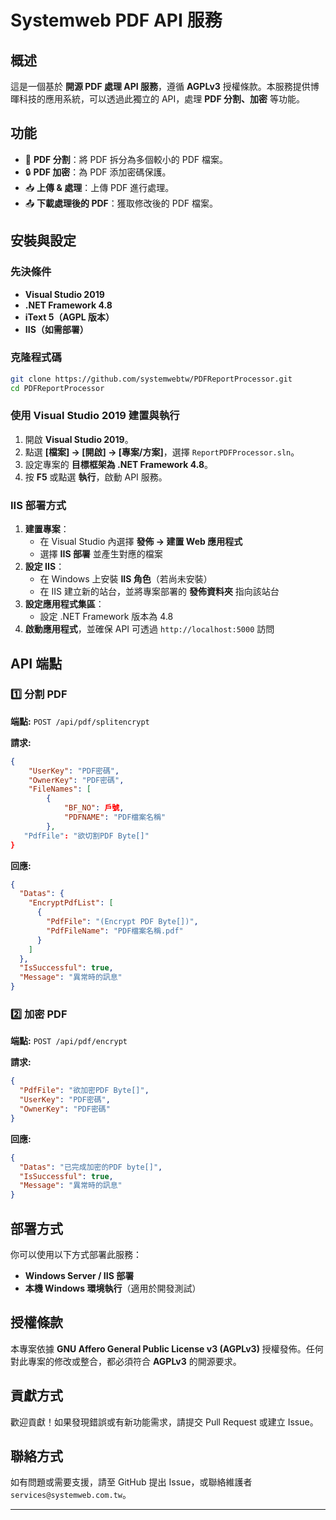 # Systemweb PDF API 服務

## 概述

這是一個基於 **開源 PDF 處理 API 服務**，遵循 **AGPLv3** 授權條款。本服務提供博暉科技的應用系統，可以透過此獨立的 API，處理 **PDF 分割、加密** 等功能。

## 功能

- 📄 **PDF 分割**：將 PDF 拆分為多個較小的 PDF 檔案。
- 🔒 **PDF 加密**：為 PDF 添加密碼保護。
- 📥 **上傳 & 處理**：上傳 PDF 進行處理。
- 📤 **下載處理後的 PDF**：獲取修改後的 PDF 檔案。

## 安裝與設定

### 先決條件

- **Visual Studio 2019**
- **.NET Framework 4.8**
- **iText 5（AGPL 版本）**
- **IIS（如需部署）**

### 克隆程式碼

```bash
git clone https://github.com/systemwebtw/PDFReportProcessor.git
cd PDFReportProcessor
```

### 使用 Visual Studio 2019 建置與執行

1. 開啟 **Visual Studio 2019**。
2. 點選 **[檔案] -> [開啟] -> [專案/方案]**，選擇 `ReportPDFProcessor.sln`。
3. 設定專案的 **目標框架為 .NET Framework 4.8**。
4. 按 **F5** 或點選 **執行**，啟動 API 服務。

### IIS 部署方式

1. **建置專案**：
   - 在 Visual Studio 內選擇 **發佈 -> 建置 Web 應用程式**
   - 選擇 **IIS 部署** 並產生對應的檔案
2. **設定 IIS**：
   - 在 Windows 上安裝 **IIS 角色**（若尚未安裝）
   - 在 IIS 建立新的站台，並將專案部署的 **發佈資料夾** 指向該站台
3. **設定應用程式集區**：
   - 設定 .NET Framework 版本為 4.8
4. **啟動應用程式**，並確保 API 可透過 `http://localhost:5000` 訪問

## API 端點

### 1️⃣ 分割 PDF

**端點:** `POST /api/pdf/splitencrypt`

**請求:**

```json
{
    "UserKey": "PDF密碼",
    "OwnerKey": "PDF密碼",
    "FileNames": [
        {
            "BF_NO": 戶號,
            "PDFNAME": "PDF檔案名稱"
        },
   "PdfFile": "欲切割PDF Byte[]"
}
```

**回應:**

```json
{
  "Datas": {
    "EncryptPdfList": [
      {
        "PdfFile": "(Encrypt PDF Byte[])",
        "PdfFileName": "PDF檔案名稱.pdf"
      }
    ]
  },
  "IsSuccessful": true,
  "Message": "異常時的訊息"
}
```

### 2️⃣ 加密 PDF

**端點:** `POST /api/pdf/encrypt`

**請求:**

```json
{
  "PdfFile": "欲加密PDF Byte[]",
  "UserKey": "PDF密碼",
  "OwnerKey": "PDF密碼"
}
```

**回應:**

```json
{
  "Datas": "已完成加密的PDF byte[]",
  "IsSuccessful": true,
  "Message": "異常時的訊息"
}
```

## 部署方式

你可以使用以下方式部署此服務：

- **Windows Server / IIS 部署**
- **本機 Windows 環境執行**（適用於開發測試）

## 授權條款

本專案依據 **GNU Affero General Public License v3 (AGPLv3)** 授權發佈。任何對此專案的修改或整合，都必須符合 **AGPLv3** 的開源要求。

## 貢獻方式

歡迎貢獻！如果發現錯誤或有新功能需求，請提交 Pull Request 或建立 Issue。

## 聯絡方式

如有問題或需要支援，請至 GitHub 提出 Issue，或聯絡維護者 `services@systemweb.com.tw`。

---
